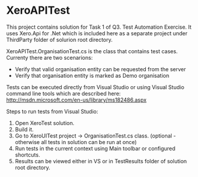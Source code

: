 ﻿XeroAPITest
========
This project contains solution for Task 1 of Q3. Test Automation Exercise.
It uses Xero.Api for .Net which is included here as a separate project under ThirdParty folder of solurion root directory.

XeroAPITest.OrganisationTest.cs is the class that contains test cases. Currenty there are two scenarions:
- Verify that valid organisation entity can be requested from the server
- Verify that organisation entity is marked as Demo organisation 

Tests can be executed directly from Visual Studio or using Visual Studio command line tools which are described here:
http://msdn.microsoft.com/en-us/library/ms182486.aspx

Steps to run tests from Visual Studio:
1. Open XeroTest solution.
2. Build it.
3. Go to XeroUITest project -> OrganisationTest.cs class. (optional - otherwise all tests in solution can be run at once)
4. Run tests in the current context using Main toolbar or configured shortcuts.
5. Results can be viewed either in VS or in TestResults folder of solution root directory.
